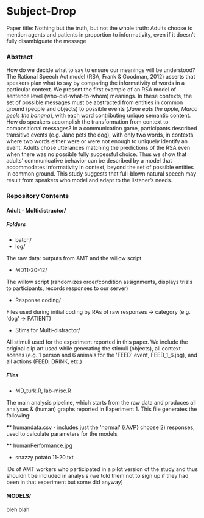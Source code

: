 # Subject-Drop

Paper title: Nothing but the truth, but not the whole truth: Adults choose to mention agents and patients in proportion to informativity, even if it doesn’t fully disambiguate the message

### Abstract

How do we decide what to say to ensure our meanings will be understood? The Rational Speech Act model (RSA, Frank & Goodman, 2012) asserts that speakers plan what to say by comparing the informativity of words in a particular context. We present the first example of an RSA model of sentence level (who-did-what-to-whom) meanings. In these contexts, the set of possible messages must be abstracted from entities in common ground (people and objects) to possible events (*Jane eats the apple, Marco peels the banana*), with each word contributing unique semantic content. How do speakers accomplish the transformation from context to compositional messages? In a communication game, participants described transitive events (e.g. Jane pets the dog), with only two words, in contexts where two words either were or were not enough to uniquely identify an event. Adults chose utterances matching the predictions of the RSA even when there was no possible fully successful choice. Thus we show that adults’ communicative behavior can be described by a model that accommodates informativity in context, beyond the set of possible entities in common ground.  This study suggests that full-blown natural speech may result from speakers who model and adapt to the listener’s needs.

### Repository Contents

#### Adult - Multidistractor/

##### Folders

* batch/
* log/

The raw data: outputs from AMT and the willow script

* MD11-20-12/

The willow script (randomizes order/condition assignments, displays trials to participants, records responses to our server)

* Response coding/

Files used during initial coding by RAs of raw responses -> category (e.g. 'dog' -> PATIENT)

* Stims for Multi-distractor/

All stimuli used for the experiment reported in this paper. We include the original clip art used while generating the stimuli (objects), all context scenes (e.g. 1 person and 6 animals for the 'FEED' event, FEED_1_6.jpg), and all actions (FEED, DRINK, etc.)


##### Files

* MD_turk.R, lab-misc.R

The main analysis pipeline, which starts from the raw data and produces all analyses & (human) graphs reported in Experiment 1. This file generates the following:

** humandata.csv - includes just the 'normal' ({AVP} choose 2) responses, used to calculate parameters for the models

** humanPerformance.jpg

* snazzy potato 11-20.txt

IDs of AMT workers who participated in a pilot version of the study and thus shouldn't be included in analysis (we told them not to sign up if they had been in that experiment but some did anyway)

#### MODELS/

bleh blah